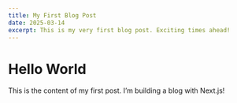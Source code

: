 ```yaml
---
title: My First Blog Post
date: 2025-03-14
excerpt: This is my very first blog post. Exciting times ahead!
---
```

# Hello World
This is the content of my first post. I’m building a blog with Next.js!